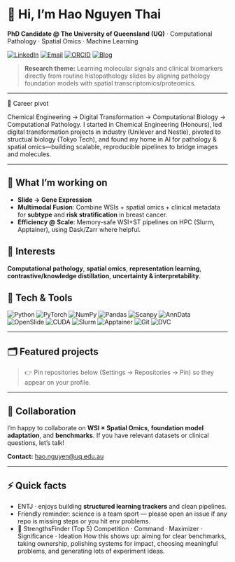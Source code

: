# 👋 Hi, I’m **Hao Nguyen Thai**

**PhD Candidate @ The University of Queensland (UQ)** · Computational Pathology · Spatial Omics · Machine Learning

[![LinkedIn](https://img.shields.io/badge/LinkedIn-hao--nguyen--thai-blue?logo=linkedin)](https://www.linkedin.com/in/thai-hao-nguyen/)
[![Email](https://img.shields.io/badge/Email-hao.nguyen%40uq.edu.au-informational?logo=gmail)](mailto:hao.nguyen@uq.edu.au)
[![ORCID](https://img.shields.io/badge/ORCID-0009--0001--0948--6989-A6CE39?logo=orcid\&logoColor=white)](https://orcid.org/0009-0001-0948-6989)
[![Blog](https://img.shields.io/badge/Blog-haoaaa98.blogspot.com-0A0A0A?logo=blogger) ](https://haoaaa98.blogspot.com/)

> **Research theme:** Learning molecular signals and clinical biomarkers directly from routine histopathology slides by aligning pathology foundation models with spatial transcriptomics/proteomics.

---
🔄 Career pivot

Chemical Engineering → Digital Transformation → Computational Biology → Computational Pathology.
I started in Chemical Engineering (Honours), led digital transformation projects in industry (Unilever and Nestle), pivoted to structual biology (Tokyo Tech), and found my home in AI for pathology & spatial omics—building scalable, reproducible pipelines to bridge images and molecules.

--- 
## 🔭 What I’m working on

* **Slide → Gene Expression**
* **Multimodal Fusion**: Combine WSIs + spatial omics + clinical metadata for **subtype** and **risk stratification** in breast cancer.
* **Efficiency @ Scale**: Memory-safe WSI+ST pipelines on HPC (Slurm, Apptainer), using Dask/Zarr where helpful.

## 🧠 Interests

**Computational pathology**, **spatial omics**, **representation learning**, **contrastive/knowledge distillation**, **uncertainty & interpretability**.

## 🧰 Tech & Tools

![Python](https://img.shields.io/badge/Python-3.10+-3776AB?logo=python\&logoColor=white)
![PyTorch](https://img.shields.io/badge/PyTorch-EE4C2C?logo=pytorch\&logoColor=white)
![NumPy](https://img.shields.io/badge/NumPy-013243?logo=numpy\&logoColor=white)
![Pandas](https://img.shields.io/badge/pandas-150458?logo=pandas\&logoColor=white)
![Scanpy](https://img.shields.io/badge/Scanpy-FFA500)
![AnnData](https://img.shields.io/badge/AnnData-333333)
![OpenSlide](https://img.shields.io/badge/OpenSlide-00457C)
![CUDA](https://img.shields.io/badge/CUDA-76B900?logo=nvidia\&logoColor=white)
![Slurm](https://img.shields.io/badge/Slurm-2B5D82)
![Apptainer](https://img.shields.io/badge/Apptainer-2F4F4F)
![Git](https://img.shields.io/badge/Git-F05032?logo=git\&logoColor=white)
![DVC](https://img.shields.io/badge/DVC-945DD6?logo=dvc\&logoColor=white)

---

## 🗂️ Featured projects

> 👉 Pin repositories below (Settings → Repositories → Pin) so they appear on your profile.


---

## 🤝 Collaboration

I’m happy to collaborate on **WSI × Spatial Omics**, **foundation model adaptation**, and **benchmarks**. If you have relevant datasets or clinical questions, let’s talk!

**Contact:** [hao.nguyen@uq.edu.au](mailto:hao.nguyen@uq.edu.au)

---

## ⚡ Quick facts

* ENTJ · enjoys building **structured learning trackers** and clean pipelines.
* Friendly reminder: science is a team sport — please open an issue if any repo is missing steps or you hit env problems.
* 🧭 StrengthsFinder (Top 5)
  Competition · Command · Maximizer · Significance · Ideation
  How this shows up: aiming for clear benchmarks, taking ownership, polishing systems for impact, choosing meaningful problems, and generating lots of experiment ideas.

